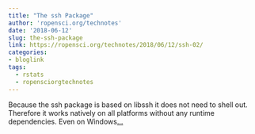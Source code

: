```yaml
---
title: "The ssh Package"
author: 'ropensci.org/technotes'
date: '2018-06-12'
slug: the-ssh-package
link: https://ropensci.org/technotes/2018/06/12/ssh-02/
categories:
- bloglink
tags:
  - rstats
  - ropensciorgtechnotes
---
```


Because the ssh package is based on libssh it does not need to shell out. Therefore it works natively on all platforms without any runtime dependencies. Even on Windows[... <i class="fas fa-external-link-alt"></i>](https://ropensci.org/technotes/2018/06/12/ssh-02/)


